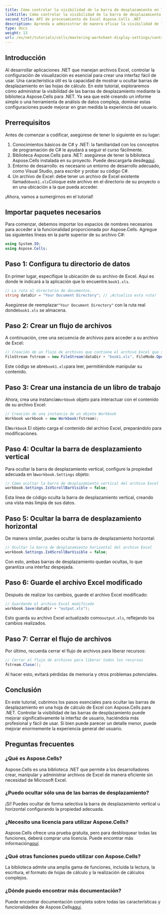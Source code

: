 ```yaml
---
title: Cómo controlar la visibilidad de la barra de desplazamiento en las hojas de cálculo de Excel
linktitle: Cómo controlar la visibilidad de la barra de desplazamiento en las hojas de cálculo de Excel
second_title: API de procesamiento de Excel Aspose.Cells .NET
description: Aprenda a administrar de manera eficaz la visibilidad de las barras de desplazamiento en las hojas de cálculo de Excel mediante la biblioteca Aspose.Cells para .NET. Este completo tutorial le muestra los pasos necesarios para ocultar las barras de desplazamiento verticales y horizontales.
type: docs
weight: 13
url: /es/net/tutorials/cells/mastering-worksheet-display-settings/controlling-scroll-bar-visibility/
---
```

## Introducción

Al desarrollar aplicaciones .NET que manejan archivos Excel, controlar la configuración de visualización es esencial para crear una interfaz fácil de usar. Una característica útil es la capacidad de mostrar u ocultar barras de desplazamiento en las hojas de cálculo. En este tutorial, exploraremos cómo administrar la visibilidad de las barras de desplazamiento mediante la biblioteca Aspose.Cells para .NET. Ya sea que esté creando un informe simple o una herramienta de análisis de datos compleja, dominar estas configuraciones puede mejorar en gran medida la experiencia del usuario.

## Prerrequisitos

Antes de comenzar a codificar, asegúrese de tener lo siguiente en su lugar:

1. Conocimientos básicos de C# y .NET: la familiaridad con los conceptos de programación de C# le ayudará a seguir el curso fácilmente.
2. Biblioteca Aspose.Cells para .NET: asegúrese de tener la biblioteca Aspose.Cells instalada en su proyecto. Puede descargarla desde[aquí](https://releases.aspose.com/cells/net/).
3. Entorno de desarrollo: es necesario un entorno de desarrollo adecuado, como Visual Studio, para escribir y probar su código C#.
4.  Un archivo de Excel: debe tener un archivo de Excel existente llamado`book1.xls`Coloque este archivo en el directorio de su proyecto o en una ubicación a la que pueda acceder.

¡Ahora, vamos a sumergirnos en el tutorial!

## Importar paquetes necesarios

Para comenzar, debemos importar los espacios de nombres necesarios para acceder a la funcionalidad proporcionada por Aspose.Cells. Agregue las siguientes líneas en la parte superior de su archivo C#:

```csharp
using System.IO;
using Aspose.Cells;
```

## Paso 1: Configura tu directorio de datos

 En primer lugar, especifique la ubicación de su archivo de Excel. Aquí es donde le indicará a la aplicación que lo encuentre.`book1.xls`.

```csharp
// La ruta al directorio de documentos.
string dataDir = "Your Document Directory"; // ¡Actualiza esta ruta!
```

 Asegúrese de reemplazar`"Your Document Directory"` con la ruta real donde`book1.xls` se almacena.

## Paso 2: Crear un flujo de archivos

A continuación, cree una secuencia de archivos para acceder a su archivo de Excel:

```csharp
// Creación de un flujo de archivos que contiene el archivo Excel que se va a abrir
FileStream fstream = new FileStream(dataDir + "book1.xls", FileMode.Open);
```

 Este código se abre`book1.xls`para leer, permitiéndole manipular su contenido.

## Paso 3: Crear una instancia de un libro de trabajo

 Ahora, crea una instancia`Workbook` objeto para interactuar con el contenido de su archivo Excel:

```csharp
// Creación de una instancia de un objeto Workbook
Workbook workbook = new Workbook(fstream);
```

 El`Workbook` El objeto carga el contenido del archivo Excel, preparándolo para modificaciones.

## Paso 4: Ocultar la barra de desplazamiento vertical

 Para ocultar la barra de desplazamiento vertical, configure la propiedad adecuada en la`workbook.Settings` objeto:

```csharp
// Cómo ocultar la barra de desplazamiento vertical del archivo Excel
workbook.Settings.IsVScrollBarVisible = false;
```

Esta línea de código oculta la barra de desplazamiento vertical, creando una vista más limpia de sus datos.

## Paso 5: Ocultar la barra de desplazamiento horizontal

De manera similar, puedes ocultar la barra de desplazamiento horizontal:

```csharp
// Ocultar la barra de desplazamiento horizontal del archivo Excel
workbook.Settings.IsHScrollBarVisible = false;
```

Con esto, ambas barras de desplazamiento quedan ocultas, lo que garantiza una interfaz despejada.

## Paso 6: Guarde el archivo Excel modificado

Después de realizar los cambios, guarde el archivo Excel modificado:

```csharp
// Guardando el archivo Excel modificado
workbook.Save(dataDir + "output.xls");
```

 Esto guarda su archivo Excel actualizado como`output.xls`, reflejando los cambios realizados.

## Paso 7: Cerrar el flujo de archivos

Por último, recuerda cerrar el flujo de archivos para liberar recursos:

```csharp
// Cerrar el flujo de archivos para liberar todos los recursos
fstream.Close();
```

Al hacer esto, evitará pérdidas de memoria y otros problemas potenciales.

## Conclusión

En este tutorial, cubrimos los pasos esenciales para ocultar las barras de desplazamiento en una hoja de cálculo de Excel con Aspose.Cells para .NET. Controlar la visibilidad de las barras de desplazamiento puede mejorar significativamente la interfaz de usuario, haciéndola más profesional y fácil de usar. Si bien puede parecer un detalle menor, puede mejorar enormemente la experiencia general del usuario.

## Preguntas frecuentes

### ¿Qué es Aspose.Cells?  
Aspose.Cells es una biblioteca .NET que permite a los desarrolladores crear, manipular y administrar archivos de Excel de manera eficiente sin necesidad de Microsoft Excel.

### ¿Puedo ocultar sólo una de las barras de desplazamiento?  
¡Sí! Puedes ocultar de forma selectiva la barra de desplazamiento vertical u horizontal configurando la propiedad adecuada.

### ¿Necesito una licencia para utilizar Aspose.Cells?  
 Aspose.Cells ofrece una prueba gratuita, pero para desbloquear todas las funciones, deberá comprar una licencia. Puede encontrar más información[aquí](https://purchase.aspose.com/buy).

### ¿Qué otras funciones puedo utilizar con Aspose.Cells?  
La biblioteca admite una amplia gama de funciones, incluida la lectura, la escritura, el formato de hojas de cálculo y la realización de cálculos complejos.

### ¿Dónde puedo encontrar más documentación?  
 Puede encontrar documentación completa sobre todas las características y funcionalidades de Aspose.Cells[aquí](https://reference.aspose.com/cells/net/).